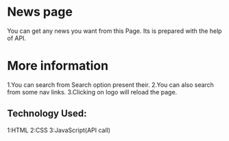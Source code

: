 # News page
You can get any news you want from this Page.
Its is prepared with the help of API. 

# More information
1.You can search from Search option present their.
2.You can also search from some nav links.
3.Clicking on logo will reload the page.

## Technology Used:
  1:HTML
  2:CSS
  3:JavaScript(API call)